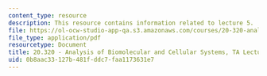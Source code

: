 ```yaml
---
content_type: resource
description: This resource contains information related to lecture 5.
file: https://ol-ocw-studio-app-qa.s3.amazonaws.com/courses/20-320-analysis-of-biomolecular-and-cellular-systems-fall-2012/0b8aac33127b481fddc7faa1173631e7_MIT20_320F12_Lecture5.pdf
file_type: application/pdf
resourcetype: Document
title: 20.320 - Analysis of Biomolecular and Cellular Systems, TA Lecture Note 5
uid: 0b8aac33-127b-481f-ddc7-faa1173631e7
---
```

